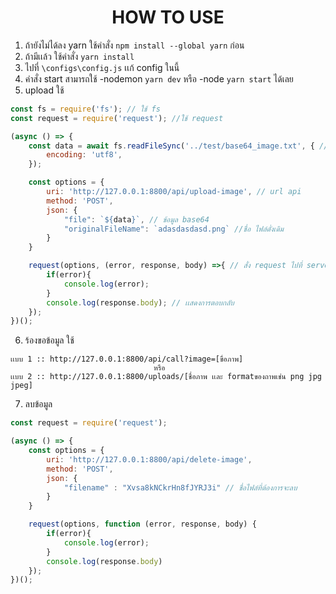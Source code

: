 <center><h1>HOW TO USE</h1></center>

1) ถ้ายังไม่ได้ลง yarn ใช้คำสั่ง `npm install --global yarn` ก่อน
2) ถ้ามีเเล้ว ใช้คำสั่ง `yarn install`
3) ไปที่ `\configs\config.js` เเก้ config ในนี้
4) คำสั่ง start สามารถใช้ -nodemon `yarn dev` หรือ -node `yarn start` ได้เลย
5) upload ใช้ 
```js
const fs = require('fs'); // ใช้ fs
const request = require('request'); //ใช้ request

(async () => {
    const data = await fs.readFileSync('../test/base64_image.txt', { // เลือกเเหล่งของข้อมูล
        encoding: 'utf8',
    });

    const options = {
        uri: 'http://127.0.0.1:8800/api/upload-image', // url api
        method: 'POST',
        json: {
            "file": `${data}`, // ข้อมูล base64
            "originalFileName": `adasdasdasd.png` //ชื่อ ไฟล์ดั่งเดิม
        }
    }

    request(options, (error, response, body) =>{ // สั่ง request ไปที่ server
        if(error){ 
            console.log(error);
        }
        console.log(response.body); // เเสดงการตอบกลับ
    });
})();
```
6) ร้องขอข้อมูล ใช้ 
```asciidoc
เเบบ 1 :: http://127.0.0.1:8800/api/call?image=[ขื่อภาพ]
                                หรือ
เเบบ 2 :: http://127.0.0.1:8800/uploads/[ชื่อภาพ เเละ formatของถาพเช่น png jpg jpeg]
```
7) ลบข้อมูล 
```js
const request = require('request');

(async () => {
    const options = {
        uri: 'http://127.0.0.1:8800/api/delete-image',
        method: 'POST',
        json: {
            "filename" : "Xvsa8kNCkrHn8fJYRJ3i" // ชื่อไฟล์ที่ต้องการจะลบ
        }
    }

    request(options, function (error, response, body) {
        if(error){
            console.log(error);
        }
        console.log(response.body)
    });
})();
```